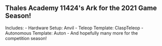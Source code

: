 ## Thales Academy 11424's Ark for the 2021 Game Season!

Includes:
	- Hardware Setup: Anvil
	- Teleop Template: ClaspTeleop
	- Autonomous Template: Auton
	- And hopefully many more for the competition season!
